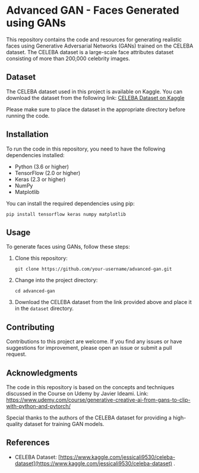 # Advanced GAN - Faces Generated using GANs

This repository contains the code and resources for generating realistic faces using Generative Adversarial Networks (GANs) trained on the CELEBA dataset. The CELEBA dataset is a large-scale face attributes dataset consisting of more than 200,000 celebrity images. 

## Dataset

The CELEBA dataset used in this project is available on Kaggle. You can download the dataset from the following link: [CELEBA Dataset on Kaggle](https://www.kaggle.com/jessicali9530/celeba-dataset)

Please make sure to place the dataset in the appropriate directory before running the code.

## Installation

To run the code in this repository, you need to have the following dependencies installed:

- Python (3.6 or higher)
- TensorFlow (2.0 or higher)
- Keras (2.3 or higher)
- NumPy
- Matplotlib

You can install the required dependencies using pip:

```shell
pip install tensorflow keras numpy matplotlib
```

## Usage

To generate faces using GANs, follow these steps:

1. Clone this repository:

   ```shell
   git clone https://github.com/your-username/advanced-gan.git
   ```

2. Change into the project directory:

   ```shell
   cd advanced-gan
   ```

3. Download the CELEBA dataset from the link provided above and place it in the `dataset` directory.
## Contributing

Contributions to this project are welcome. If you find any issues or have suggestions for improvement, please open an issue or submit a pull request.

## Acknowledgments

The code in this repository is based on the concepts and techniques discussed in the Course on Udemy by Javier Ideami. Link: https://www.udemy.com/course/generative-creative-ai-from-gans-to-clip-with-python-and-pytorch/

Special thanks to the authors of the CELEBA dataset for providing a high-quality dataset for training GAN models.

## References

- CELEBA Dataset: [https://www.kaggle.com/jessicali9530/celeba-dataset](https://www.kaggle.com/jessicali9530/celeba-dataset)
.
